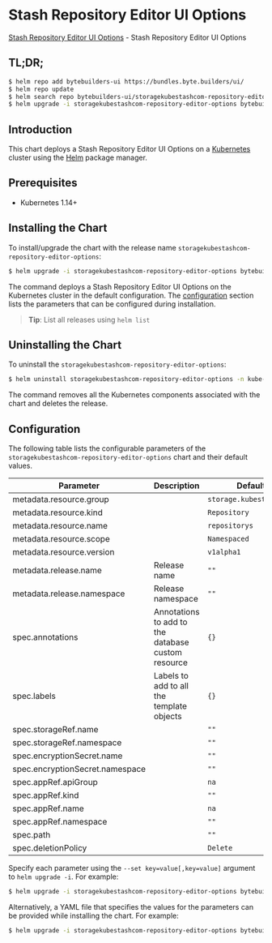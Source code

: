 # Stash Repository Editor UI Options

[Stash Repository Editor UI Options](https://byte.builders) - Stash Repository Editor UI Options

## TL;DR;

```bash
$ helm repo add bytebuilders-ui https://bundles.byte.builders/ui/
$ helm repo update
$ helm search repo bytebuilders-ui/storagekubestashcom-repository-editor-options --version=v0.7.0
$ helm upgrade -i storagekubestashcom-repository-editor-options bytebuilders-ui/storagekubestashcom-repository-editor-options -n kube-system --create-namespace --version=v0.7.0
```

## Introduction

This chart deploys a Stash Repository Editor UI Options on a [Kubernetes](http://kubernetes.io) cluster using the [Helm](https://helm.sh) package manager.

## Prerequisites

- Kubernetes 1.14+

## Installing the Chart

To install/upgrade the chart with the release name `storagekubestashcom-repository-editor-options`:

```bash
$ helm upgrade -i storagekubestashcom-repository-editor-options bytebuilders-ui/storagekubestashcom-repository-editor-options -n kube-system --create-namespace --version=v0.7.0
```

The command deploys a Stash Repository Editor UI Options on the Kubernetes cluster in the default configuration. The [configuration](#configuration) section lists the parameters that can be configured during installation.

> **Tip**: List all releases using `helm list`

## Uninstalling the Chart

To uninstall the `storagekubestashcom-repository-editor-options`:

```bash
$ helm uninstall storagekubestashcom-repository-editor-options -n kube-system
```

The command removes all the Kubernetes components associated with the chart and deletes the release.

## Configuration

The following table lists the configurable parameters of the `storagekubestashcom-repository-editor-options` chart and their default values.

|            Parameter            |                    Description                     |              Default               |
|---------------------------------|----------------------------------------------------|------------------------------------|
| metadata.resource.group         |                                                    | <code>storage.kubestash.com</code> |
| metadata.resource.kind          |                                                    | <code>Repository</code>            |
| metadata.resource.name          |                                                    | <code>repositorys</code>           |
| metadata.resource.scope         |                                                    | <code>Namespaced</code>            |
| metadata.resource.version       |                                                    | <code>v1alpha1</code>              |
| metadata.release.name           | Release name                                       | <code>""</code>                    |
| metadata.release.namespace      | Release namespace                                  | <code>""</code>                    |
| spec.annotations                | Annotations to add to the database custom resource | <code>{}</code>                    |
| spec.labels                     | Labels to add to all the template objects          | <code>{}</code>                    |
| spec.storageRef.name            |                                                    | <code>""</code>                    |
| spec.storageRef.namespace       |                                                    | <code>""</code>                    |
| spec.encryptionSecret.name      |                                                    | <code>""</code>                    |
| spec.encryptionSecret.namespace |                                                    | <code>""</code>                    |
| spec.appRef.apiGroup            |                                                    | <code>na</code>                    |
| spec.appRef.kind                |                                                    | <code>""</code>                    |
| spec.appRef.name                |                                                    | <code>na</code>                    |
| spec.appRef.namespace           |                                                    | <code>""</code>                    |
| spec.path                       |                                                    | <code>""</code>                    |
| spec.deletionPolicy             |                                                    | <code>Delete</code>                |


Specify each parameter using the `--set key=value[,key=value]` argument to `helm upgrade -i`. For example:

```bash
$ helm upgrade -i storagekubestashcom-repository-editor-options bytebuilders-ui/storagekubestashcom-repository-editor-options -n kube-system --create-namespace --version=v0.7.0 --set metadata.resource.group=storage.kubestash.com
```

Alternatively, a YAML file that specifies the values for the parameters can be provided while
installing the chart. For example:

```bash
$ helm upgrade -i storagekubestashcom-repository-editor-options bytebuilders-ui/storagekubestashcom-repository-editor-options -n kube-system --create-namespace --version=v0.7.0 --values values.yaml
```
